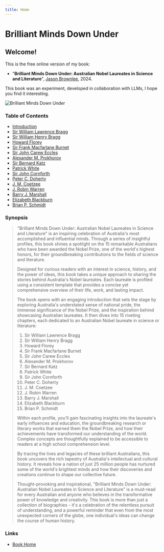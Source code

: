 ```yaml
---
title: Home
---
```


# Brilliant Minds Down Under

## Welcome!

This is the free online version of my book:

* "**Brilliant Minds Down Under: Australian Nobel Laureates in Science and Literature**", [Jason Brownlee](http://JasonBrownlee.me), 2024.

This book was an experiment, developed in collaboration with LLMs, I hope you find it interesting.

![Brilliant Minds Down Under](cover.png)


### Table of Contents

* [Introduction](docs/chapter_00_introduction.md)
* [Sir William Lawrence Bragg](docs/chapter_01_william_lawrence_bragg.md)
* [Sir William Henry Bragg](docs/chapter_02_william_henry_bragg.md)
* [Howard Florey](docs/chapter_03_howard_florey.md)
* [Sir Frank Macfarlane Burnet](docs/chapter_04_frank_macfarlane_burnet.md)
* [Sir John Carew Eccles](docs/chapter_05_john_carew_eccles.md)
* [Alexander M. Prokhorov](docs/chapter_06_alexander_m_prokhorov.md)
* [Sir Bernard Katz](docs/chapter_07_bernard_katz.md)
* [Patrick White](docs/chapter_08_patrick_white.md)
* [Sir John Cornforth](docs/chapter_09_john_cornforth.md)
* [Peter C. Doherty](docs/chapter_10_peter_c_doherty.md)
* [J. M. Coetzee](docs/chapter_11_j_m_coetzee.md)
* [J. Robin Warren](docs/chapter_12_j_robin_warren.md)
* [Barry J. Marshall](docs/chapter_13_barry_j_marshall.md)
* [Elizabeth Blackburn](docs/chapter_14_elizabeth_blackburn.md)
* [Brian P. Schmidt](docs/chapter_15_brian_p_schmidt.md)

### Synopsis

> "Brilliant Minds Down Under: Australian Nobel Laureates in Science and Literature" is an inspiring celebration of Australia's most accomplished and influential minds. Through a series of insightful profiles, this book shines a spotlight on the 15 remarkable Australians who have been awarded the Nobel Prize, one of the world's highest honors, for their groundbreaking contributions to the fields of science and literature.
>
> Designed for curious readers with an interest in science, history, and the power of ideas, this book takes a unique approach to sharing the stories behind Australia's Nobel laureates. Each laureate is profiled using a consistent template that provides a concise yet comprehensive overview of their life, work, and lasting impact.
>
> The book opens with an engaging introduction that sets the stage by exploring Australia's understated sense of national pride, the immense significance of the Nobel Prize, and the inspiration behind showcasing Australian laureates. It then dives into 15 riveting chapters, each dedicated to an Australian Nobel laureate in science or literature:
>
> 1. Sir William Lawrence Bragg
> 2. Sir William Henry Bragg
> 3. Howard Florey
> 4. Sir Frank Macfarlane Burnet
> 5. Sir John Carew Eccles
> 6. Alexander M. Prokhorov
> 7. Sir Bernard Katz
> 8. Patrick White
> 9. Sir John Cornforth
> 10. Peter C. Doherty
> 11. J. M. Coetzee
> 12. J. Robin Warren
> 13. Barry J. Marshall
> 14. Elizabeth Blackburn
> 15. Brian P. Schmidt
>
> Within each profile, you'll gain fascinating insights into the laureate's early influences and education, the groundbreaking research or literary works that earned them the Nobel Prize, and how their achievements have transformed our understanding of the world. Complex concepts are thoughtfully explained to be accessible to readers at a high school comprehension level.
>
> By tracing the lives and legacies of these brilliant Australians, this book uncovers the rich tapestry of Australia's intellectual and cultural history. It reveals how a nation of just 25 million people has nurtured some of the world's brightest minds and how their discoveries and creations continue to shape our collective future.
>
> Thought-provoking and inspirational, "Brilliant Minds Down Under: Australian Nobel Laureates in Science and Literature" is a must-read for every Australian and anyone who believes in the transformative power of knowledge and creativity. This book is more than just a collection of biographies - it's a celebration of the relentless pursuit of understanding, and a powerful reminder that even from the most unexpected corners of the globe, one individual's ideas can change the course of human history.



### Links

* [Book Home](https://jason2brownlee.github.io/BrilliantMindsDownUnder)

